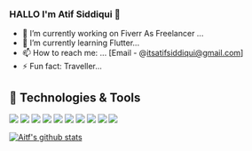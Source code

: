 ### HALLO I'm Atif Siddiqui 👋



- 🔭 I’m currently working on Fiverr As Freelancer  ...
- 🌱 I’m currently learning Flutter...
- 📫 How to reach me: ... [Email - @itsatifsiddiqui@gmail.com]
- ⚡ Fun fact: Traveller...

## 🔧 Technologies & Tools

![](https://img.shields.io/badge/OS-MacOS-informational?style=flat&logo=mac&logoColor=white&color=6aa6f8)
![](https://img.shields.io/badge/Editor-VS_Code-informational?style=flat&logo=visual-studio-code&logoColor=white&color=6aa6f8)
![](https://img.shields.io/badge/Code-Python-informational?style=flat&logo=python&logoColor=white&color=6aa6f8)
![](https://img.shields.io/badge/Code-JavaScript-informational?style=flat&logo=javascript&logoColor=white&color=6aa6f8)
![](https://img.shields.io/badge/Code-Golang-informational?style=flat&logo=go&logoColor=white&color=6aa6f8)
![](https://img.shields.io/badge/Code-React-informational?style=flat&logo=react&logoColor=white&color=6aa6f8)
![](https://img.shields.io/badge/Shell-Bash-informational?style=flat&logo=gnu-bash&logoColor=white&color=6aa6f8)
![](https://img.shields.io/badge/Tools-PostgreSQL-informational?style=flat&logo=postgresql&logoColor=white&color=6aa6f8)
![](https://img.shields.io/badge/Tools-Docker-informational?style=flat&logo=docker&logoColor=white&color=6aa6f8)
![](https://img.shields.io/badge/Tools-Kubernetes-informational?style=flat&logo=kubernetes&logoColor=white&color=6aa6f8)   

<!-- <a href="https://github.com/itsatifsiddiqui">
  <img align="center" src="https://github-readme-stats.vercel.app/api/top-langs/?username=itsatifsiddiqui&theme=dark&hide_langs_below=1" />
</a> -->
<a href="https://github.com/itsatifsiddiqui">
 <img align="center" src="https://github-readme-stats.vercel.app/api?username=itsatifsiddiqui&show_icons=true&theme=light&line_height=27" alt="Aitf's github stats"/>
</a>


<div align="center">


</div>
